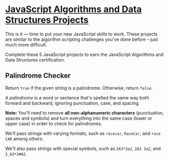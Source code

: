 # [JavaScript Algorithms and Data Structures Projects](https://www.freecodecamp.org/learn/javascript-algorithms-and-data-structures/#javascript-algorithms-and-data-structures-projects)

This is it — time to put your new JavaScript skills to work. These projects are similar to the algorithm scripting challenges you've done before – just much more difficult.

Complete these 5 JavaScript projects to earn the JavaScript Algorithms and Data Structures certification.

## Palindrome Checker

Return ``true`` if the given string is a palindrome. Otherwise, return ``false``.

A _palindrome_ is a word or sentence that's spelled the same way both forward and backward, ignoring punctuation, case, and spacing.

__Note:__ You'll need to remove __all non-alphanumeric characters__ (punctuation, spaces and symbols) and turn everything into the same case (lower or upper case) in order to check for palindromes.

We'll pass strings with varying formats, such as ``racecar``, ``RaceCar``, and ``race CAR`` among others.

We'll also pass strings with special symbols, such as ``2A3*3a2``, ``2A3 3a2``, and ``2_A3*3#A2``.